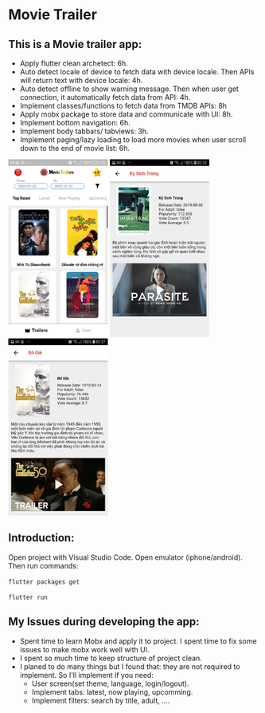 # Movie Trailer

## This is a Movie trailer app:
- Apply flutter clean archetect: 6h.
- Auto detect locale of device to fetch data with device locale. Then APIs will return text with device locale: 4h.
- Auto detect offline to show warning message. Then when user get connection, it automatically fetch data from API: 4h.
- Implement classes/functions to fetch data from TMDB APIs: 8h
- Apply mobx package to store data and communicate with UI: 8h.
- Implement bottom navigation: 6h.
- Implement body tabbars/ tabviews: 3h.
- Implement paging/lazy loading to load more movies when user scroll down to the end of movie list: 6h.

<img src="./IMG/Screenshot_20220425-033529.jpg" width="200"> <img src="./IMG/Screenshot_20220425-033551.jpg" width="200">
<img src="./IMG/Screenshot_20220425-033741.jpg" width="200">

## Introduction:
Open project with Visual Studio Code. Open emulator (iphone/android). Then run commands:

`flutter packages get`

`flutter run`


## My Issues during developing the app:
- Spent time to learn Mobx and apply it to project. I spent time to fix some issues to make mobx work well with UI.
- I spent so much time to keep structure of project clean.
- I planed to do many things but I found that: they are not required to implement. So I'll implement if you need: 
    + User screen(set theme, language, login/logout).
    + Implement tabs: latest, now playing, upcomming.
    + Implement filters: search by title, adult, ....
